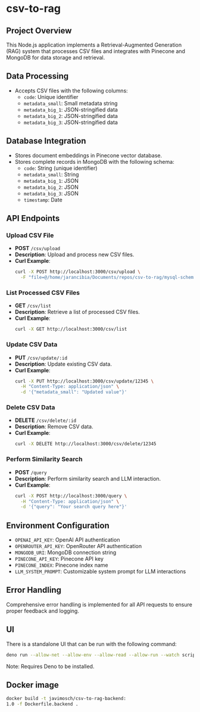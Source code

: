# csv-to-rag

## Project Overview
This Node.js application implements a Retrieval-Augmented Generation (RAG) system that processes CSV files and integrates with Pinecone and MongoDB for data storage and retrieval.

## Data Processing
- Accepts CSV files with the following columns:
  - `code`: Unique identifier
  - `metadata_small`: Small metadata string
  - `metadata_big_1`: JSON-stringified data
  - `metadata_big_2`: JSON-stringified data
  - `metadata_big_3`: JSON-stringified data

## Database Integration
- Stores document embeddings in Pinecone vector database.
- Stores complete records in MongoDB with the following schema:
  - `code`: String (unique identifier)
  - `metadata_small`: String
  - `metadata_big_1`: JSON
  - `metadata_big_2`: JSON
  - `metadata_big_3`: JSON
  - `timestamp`: Date

## API Endpoints

### Upload CSV File
- **POST** `/csv/upload`
- **Description**: Upload and process new CSV files.
- **Curl Example**:
  ```bash
  curl -X POST http://localhost:3000/csv/upload \
    -F "file=@/home/jarancibia/Documents/repos/csv-to-rag/mysql-schemas.csv"
  ```

### List Processed CSV Files
- **GET** `/csv/list`
- **Description**: Retrieve a list of processed CSV files.
- **Curl Example**:
  ```bash
  curl -X GET http://localhost:3000/csv/list
  ```

### Update CSV Data
- **PUT** `/csv/update/:id`
- **Description**: Update existing CSV data.
- **Curl Example**:
  ```bash
  curl -X PUT http://localhost:3000/csv/update/12345 \
    -H "Content-Type: application/json" \
    -d '{"metadata_small": "Updated value"}'
  ```

### Delete CSV Data
- **DELETE** `/csv/delete/:id`
- **Description**: Remove CSV data.
- **Curl Example**:
  ```bash
  curl -X DELETE http://localhost:3000/csv/delete/12345
  ```

### Perform Similarity Search
- **POST** `/query`
- **Description**: Perform similarity search and LLM interaction.
- **Curl Example**:
  ```bash
  curl -X POST http://localhost:3000/query \
    -H "Content-Type: application/json" \
    -d '{"query": "Your search query here"}'
  ```

## Environment Configuration
- `OPENAI_API_KEY`: OpenAI API authentication
- `OPENROUTER_API_KEY`: OpenRouter API authentication
- `MONGODB_URI`: MongoDB connection string
- `PINECONE_API_KEY`: Pinecone API key
- `PINECONE_INDEX`: Pinecone index name
- `LLM_SYSTEM_PROMPT`: Customizable system prompt for LLM interactions

## Error Handling
Comprehensive error handling is implemented for all API requests to ensure proper feedback and logging.

## UI

There is a standalone UI that can be run with the following command:

```bash
deno run --allow-net --allow-env --allow-read --allow-run --watch scripts/deno-ui.js 
```

Note: Requires Deno to be installed.

## Docker image 

```bash
docker build -t javimosch/csv-to-rag-backend:
1.0 -f Dockerfile.backend .
```